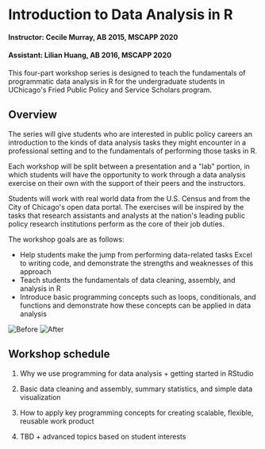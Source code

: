 # Introduction to Data Analysis in R

#### Instructor: Cecile Murray, AB 2015, MSCAPP 2020

#### Assistant: Lilian Huang, AB 2016, MSCAPP 2020

This four-part workshop series is designed to teach the fundamentals of programmatic data analysis in R for the undergraduate students in UChicago's Fried Public Policy and Service Scholars program. 

## Overview

The series will give students who are interested in public policy careers an introduction to the kinds of data analysis tasks they might encounter in a professional setting and to the fundamentals of performing those tasks in R. 

Each workshop will be split between a presentation and a "lab" portion, in which students will have the opportunity to work through a data analysis exercise on their own with the support of their peers and the instructors.

Students will work with real world data from the U.S. Census and from the City of Chicago's open data portal. The exercises will be inspired by the tasks that research assistants and analysts at the nation's leading public policy research institutions perform as the core of their job duties. 

The workshop goals are as follows:

- Help students make the jump from performing data-related tasks Excel to writing code, and demonstrate the strengths and weaknesses of this approach
- Teach students the fundamentals of data cleaning, assembly, and analysis in R
- Introduce basic programming concepts such as loops, conditionals, and functions and demonstrate how these concepts can be applied in data analysis

![Before](examples/spreadsheet.png)
![After](examples/code.png)

## Workshop schedule

1. Why we use programming for data analysis + getting started in RStudio

2. Basic data cleaning and assembly, summary statistics, and simple data visualization

3. How to apply key programming concepts for creating scalable, flexible, reusable work product

4. TBD + advanced topics based on student interests
